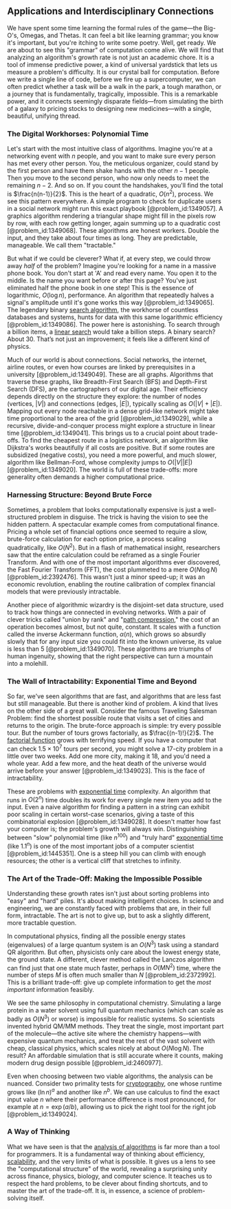 ## Applications and Interdisciplinary Connections

We have spent some time learning the formal rules of the game—the Big-O's, Omegas, and Thetas. It can feel a bit like learning grammar; you know it's important, but you're itching to write some poetry. Well, get ready. We are about to see this "grammar" of computation come alive. We will find that analyzing an algorithm's growth rate is not just an academic chore. It is a tool of immense predictive power, a kind of universal yardstick that lets us measure a problem's difficulty. It is our crystal ball for computation. Before we write a single line of code, before we fire up a supercomputer, we can often predict whether a task will be a walk in the park, a tough marathon, or a journey that is fundamentally, tragically, impossible. This is a remarkable power, and it connects seemingly disparate fields—from simulating the birth of a galaxy to pricing stocks to designing new medicines—with a single, beautiful, unifying thread.

### The Digital Workhorses: Polynomial Time

Let's start with the most intuitive class of algorithms. Imagine you're at a networking event with $n$ people, and you want to make sure every person has met every other person. You, the meticulous organizer, could stand by the first person and have them shake hands with the other $n-1$ people. Then you move to the second person, who now only needs to meet the remaining $n-2$. And so on. If you count the handshakes, you'll find the total is $\frac{n(n-1)}{2}$. This is the heart of a quadratic, $O(n^2)$, process. We see this pattern everywhere. A simple program to check for duplicate users in a social network might run this exact playbook [@problem_id:1349057]. A graphics algorithm rendering a triangular shape might fill in the pixels row by row, with each row getting longer, again summing up to a quadratic cost [@problem_id:1349068]. These algorithms are honest workers. Double the input, and they take about four times as long. They are predictable, manageable. We call them "tractable."

But what if we could be cleverer? What if, at every step, we could throw away *half* of the problem? Imagine you're looking for a name in a massive phone book. You don't start at 'A' and read every name. You open it to the middle. Is the name you want before or after this page? You've just eliminated half the phone book in one step! This is the essence of logarithmic, $O(\log n)$, performance. An algorithm that repeatedly halves a signal's amplitude until it's gone works this way [@problem_id:1349065]. The legendary binary [search algorithm](@article_id:172887), the workhorse of countless databases and systems, hunts for data with this same logarithmic efficiency [@problem_id:1349086]. The power here is astonishing. To search through a billion items, a [linear search](@article_id:633488) would take a billion steps. A binary search? About 30. That’s not just an improvement; it feels like a different kind of physics.

Much of our world is about connections. Social networks, the internet, airline routes, or even how courses are linked by prerequisites in a university [@problem_id:1349049]. These are all graphs. Algorithms that traverse these graphs, like Breadth-First Search (BFS) and Depth-First Search (DFS), are the cartographers of our digital age. Their efficiency depends directly on the structure they explore: the number of nodes (vertices, $|V|$) and connections (edges, $|E|$), typically scaling as $O(|V| + |E|)$. Mapping out every node reachable in a dense grid-like network might take time proportional to the area of the grid [@problem_id:1349029], while a recursive, divide-and-conquer process might explore a structure in linear time [@problem_id:1349041]. This brings us to a crucial point about trade-offs. To find the cheapest route in a logistics network, an algorithm like Dijkstra's works beautifully if all costs are positive. But if some routes are subsidized (negative costs), you need a more powerful, and much slower, algorithm like Bellman-Ford, whose complexity jumps to $O(|V||E|)$ [@problem_id:1349020]. The world is full of these trade-offs: more generality often demands a higher computational price.

### Harnessing Structure: Beyond Brute Force

Sometimes, a problem that looks computationally expensive is just a well-structured problem in disguise. The trick is having the vision to see the hidden pattern. A spectacular example comes from computational finance. Pricing a whole set of financial options once seemed to require a slow, brute-force calculation for each option price, a process scaling quadratically, like $O(N^2)$. But in a flash of mathematical insight, researchers saw that the entire calculation could be reframed as a single Fourier Transform. And with one of the most important algorithms ever discovered, the Fast Fourier Transform (FFT), the cost plummeted to a mere $O(N \log N)$ [@problem_id:2392476]. This wasn't just a minor speed-up; it was an economic revolution, enabling the routine calibration of complex financial models that were previously intractable.

Another piece of algorithmic wizardry is the disjoint-set data structure, used to track how things are connected in evolving networks. With a pair of clever tricks called "union by rank" and "[path compression](@article_id:636590)," the cost of an operation becomes almost, but not quite, constant. It scales with a function called the inverse Ackermann function, $\alpha(n)$, which grows so absurdly slowly that for any input size you could fit into the known universe, its value is less than 5 [@problem_id:1349070]. These algorithms are triumphs of human ingenuity, showing that the right perspective can turn a mountain into a molehill.

### The Wall of Intractability: Exponential Time and Beyond

So far, we've seen algorithms that are fast, and algorithms that are less fast but still manageable. But there is another kind of problem. A kind that lives on the other side of a great wall. Consider the famous Traveling Salesman Problem: find the shortest possible route that visits a set of cities and returns to the origin. The brute-force approach is simple: try every possible tour. But the number of tours grows factorially, as $\frac{(n-1)!}{2}$. The [factorial function](@article_id:139639) grows with terrifying speed. If you have a computer that can check $1.5 \times 10^7$ tours per second, you might solve a 17-city problem in a little over two weeks. Add one more city, making it 18, and you'd need a whole year. Add a few more, and the heat death of the universe would arrive before your answer [@problem_id:1349023]. This is the face of intractability.

These are problems with [exponential time](@article_id:141924) complexity. An algorithm that runs in $O(2^n)$ time doubles its work for every single new item you add to the input. Even a naive algorithm for finding a pattern in a string can exhibit poor scaling in certain worst-case scenarios, giving a taste of this combinatorial explosion [@problem_id:1349028]. It doesn't matter how fast your computer is; the problem's growth will always win. Distinguishing between "slow" polynomial time (like $n^{100}$) and "truly hard" [exponential time](@article_id:141924) (like $1.1^n$) is one of the most important jobs of a computer scientist [@problem_id:1445351]. One is a steep hill you can climb with enough resources; the other is a vertical cliff that stretches to infinity.

### The Art of the Trade-Off: Making the Impossible Possible

Understanding these growth rates isn't just about sorting problems into "easy" and "hard" piles. It's about making intelligent choices. In science and engineering, we are constantly faced with problems that are, in their full form, intractable. The art is not to give up, but to ask a slightly different, more tractable question.

In computational physics, finding all the possible energy states (eigenvalues) of a large quantum system is an $O(N^3)$ task using a standard QR algorithm. But often, physicists only care about the lowest energy state, the ground state. A different, clever method called the Lanczos algorithm can find just that one state much faster, perhaps in $O(M N^2)$ time, where the number of steps $M$ is often much smaller than $N$ [@problem_id:2372992]. This is a brilliant trade-off: give up complete information to get the *most important* information feasibly.

We see the same philosophy in computational chemistry. Simulating a large protein in a water solvent using full quantum mechanics (which can scale as badly as $O(N^3)$ or worse) is impossible for realistic systems. So scientists invented hybrid QM/MM methods. They treat the single, most important part of the molecule—the active site where the chemistry happens—with expensive quantum mechanics, and treat the rest of the vast solvent with cheap, classical physics, which scales nicely at about $O(N \log N)$. The result? An affordable simulation that is still accurate where it counts, making modern drug design possible [@problem_id:2460977].

Even when choosing between two viable algorithms, the analysis can be nuanced. Consider two primality tests for [cryptography](@article_id:138672), one whose runtime grows like $(\ln n)^a$ and another like $n^b$. We can use calculus to find the exact input value $n$ where their performance difference is most pronounced, for example at $n=\exp(a/b)$, allowing us to pick the right tool for the right job [@problem_id:1349024].

### A Way of Thinking

What we have seen is that the [analysis of algorithms](@article_id:263734) is far more than a tool for programmers. It is a fundamental way of thinking about efficiency, [scalability](@article_id:636117), and the very limits of what is possible. It gives us a lens to see the "computational structure" of the world, revealing a surprising unity across finance, physics, biology, and computer science. It teaches us to respect the hard problems, to be clever about finding shortcuts, and to master the art of the trade-off. It is, in essence, a science of problem-solving itself.